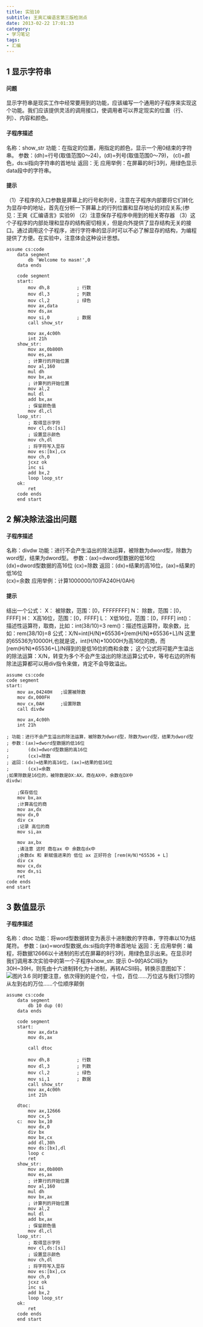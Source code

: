 ```yaml
---
title: 实验10
subtitle: 王爽汇编语言第三版检测点
date: 2013-02-22 17:01:33
category:
- 学习笔记
tags: 
- 汇编
---
```



## 1 显示字符串
#### 问题
显示字符串是现实工作中经常要用到的功能，应该编写一个通用的子程序来实现这个功能。我们应该提供灵活的调用接口，使调用者可以界定现实的位置（行、列）、内容和颜色。
#### 子程序描述
名称：show_str 
功能：在指定的位置，用指定的颜色，显示一个用0结束的字符串。 
参数：(dh)=行号(取值范围0～24)，(dl)=列号(取值范围0～79)， 
          (cl)=颜色，ds:si指向字符串的首地址 
返回：无 
应用举例：在屏幕的8行3列，用绿色显示data段中的字符串。 
#### 提示 
（1）子程序的入口参数是屏幕上的行号和列号，注意在子程序内部要将它们转化为显存中的地址，首先在分析一下屏幕上的行列位置和显存地址的对应关系;(参见：王爽《汇编语言》实验9) 
（2）注意保存子程序中用到的相关寄存器 
（3）这个子程序的内部处理和显存的结构密切相关，但是向外提供了显存结构无关的接口。通过调用这个子程序，进行字符串的显示时可以不必了解显存的结构，为编程提供了方便。在实验中，注意体会这种设计思想。

    assume cs:code
        data segment
            db 'Welcome to masm!',0
        data ends

        code segment
        start: 
            mov dh,8          ; 行数
            mov dl,3          ; 列数
            mov cl,2          ; 绿色
            mov ax,data
            mov ds,ax
            mov si,0          ; 数据
            call show_str

            mov ax,4c00h
            int 21h
        show_str:
            mov ax,0b800h 
            mov es,ax
            ; 计算行的开始位置
            mov al,160
            mul dh
            mov bx,ax 
            ; 计算列的开始位置
            mov al,2
            mul dl
            add bx,ax
            ; 保留颜色值
            mov dl,cl
        loop_str:	
            ; 取得显示字符
            mov cl,ds:[si]
            ; 设置显示颜色
            mov ch,dl
            ; 将字符写入显存
            mov es:[bx],cx
            mov ch,0
            jcxz ok
            inc si
            add bx,2
            loop loop_str
        ok:		
            ret
        code ends
        end start

## 2 解决除法溢出问题
#### 子程序描述 
名称：divdw 
功能：进行不会产生溢出的除法运算，被除数为dword型，除数为word型，结果为dword型。 
参数：(ax)=dword型数据的低16位  
          (dx)=dword型数据的高16位 
          (cx)=除数 
返回：(dx)=结果的高16位，(ax)=结果的低16位  
          (cx)=余数 
应用举例：计算1000000/10(FA240H/0AH) 
####  提示 
结出一个公式： 
X： 被除数，范围：[0，FFFFFFFF] 
N： 除数，范围：[0，FFFF] 
H： X高16位，范围：[0，FFFF] 
L： X低16位，范围：[0，FFFF] 
int()：描述性运算符，取商，比如：int(38/10)=3 
rem()：描述性运算符，取余数，比如：rem(38/10)=8 
公式：X/N=int(H/N)*65536+[rem(H/N)*65536+L]/N 
这里的65536为10000H,也就是说，int(H/N)*10000H为高16位的商，而[rem(H/N)*65536+L]/N得到的是低16位的商和余数； 
这个公式将可能产生溢出的除法运算：X/N，转变为多个不会产生溢出的除法运算公式中，等号右边的所有除法运算都可以用div指令来做，肯定不会导致溢出。

    assume cs:code
    code segment
    start: 
        mov ax,04240H 	;设置被除数
        mov dx,000FH	
        mov cx,0AH		;设置除数
        call divdw

        mov ax,4c00h
        int 21h

    ; 功能：进行不会产生溢出的除法运算，被除数为dword型，除数为word型，结果为dword型
    ; 参数：(ax)=dword型数据的低16位
    ;       (dx)=dword型数据的高16位
    ;       (cx)=除数
    ; 返回：(dx)=结果的高16位，(ax)=结果的低16位
    ;       (cx)=余数
    ;如果除数是16位的，被除数是DX:AX，商在AX中，余数在DX中
    divdw: 

        ;保存低位
        mov bx,ax
        ;计算高位的商
        mov ax,dx
        mov dx,0
        div cx
        ;记录 高位的商
        mov si,ax

        mov ax,bx
        ;请注意 这时 商在ax 中 余数在dx中
        ;余数dx 和 新赋值进来的 低位 ax 正好符合 [rem(H/N)*65536 + L]
        div cx
        mov cx,dx
        mov dx,si
        ret
    code ends
    end start


## 3 数值显示
#### 子程序描述 
名称：dtoc 
功能：将word型数据转变为表示十进制数的字符串，字符串以10为结尾符。 
参数：(ax)=word型数据,ds:si指向字符串首地址 
返回：无 
应用举例：编程，将数据12666以十进制的形式在屏幕的8行3列，用绿色显示出来。在显示时我们调用本次实验中的第一个子程序show_str. 
提示 
0~9的ASCII码为30H~39H，则先由十六进制转化为十进制，再转ACSII码，转换示意图如下：
![图片3.6](2013-02-22-实验10/Jietu20190622-172647.jpg)
同时要注意，依次得到的是个位，十位，百位……万位这与我们习惯的从左到右的万位……个位顺序颠倒


    assume cs:code
        data segment
            db 10 dup (0)
        data ends

        code segment
        start: 
            mov ax,data
            mov ds,ax

            call dtoc

			mov dh,8          ; 行数
            mov dl,3          ; 列数
            mov cl,2          ; 绿色
			mov si,1          ; 数据
			call show_str
            mov ax,4c00h
            int 21h
			
		dtoc:
			mov ax,12666
			mov cx,5
		c: 	mov bx,10
			mov dx,0
			div bx
			mov bx,cx
			add dl,30h
			mov ds:[bx],dl
			loop c
			ret
        show_str:
            mov ax,0b800h 
            mov es,ax
            ; 计算行的开始位置
            mov al,160
            mul dh
            mov bx,ax 
            ; 计算列的开始位置
            mov al,2
            mul dl
            add bx,ax
            ; 保留颜色值
            mov dl,cl
        loop_str:	
            ; 取得显示字符
            mov cl,ds:[si]
            ; 设置显示颜色
            mov ch,dl
            ; 将字符写入显存
            mov es:[bx],cx
            mov ch,0
            jcxz ok
            inc si
            add bx,2
            loop loop_str
        ok:		
            ret
        code ends
        end start